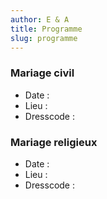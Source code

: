 ```yaml
---
author: E & A
title: Programme
slug: programme
---
```


### Mariage civil

- Date :
- Lieu :
- Dresscode :

### Mariage religieux

- Date :
- Lieu :
- Dresscode :
